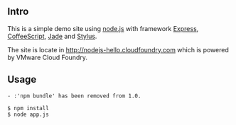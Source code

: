 Intro
-----

This is a simple demo site using [node.js](http://nodejs.org) with framework [Express](http://expressjs.com), [CoffeeScript](http://jashkenas.github.com/coffee-script), [Jade](http://jade-lang.com) and [Stylus](http://learnboost.github.com/stylus).

The site is locate in http://nodejs-hello.cloudfoundry.com which is powered by VMware Cloud Foundry.

Usage
-----

    - :'npm bundle' has been removed from 1.0.

    $ npm install
    $ node app.js

